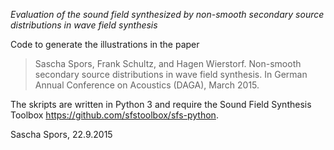 _Evaluation of the sound field synthesized by non-smooth secondary source distributions in wave 
field synthesis_


Code to generate the illustrations in the paper

> Sascha Spors, Frank Schultz, and Hagen Wierstorf. Non-smooth secondary source distributions in wave 
field synthesis. In German Annual Conference on Acoustics (DAGA), March 2015.

The skripts are written in Python 3 and require the Sound Field Synthesis Toolbox https://github.com/sfstoolbox/sfs-python.

Sascha Spors, 22.9.2015
